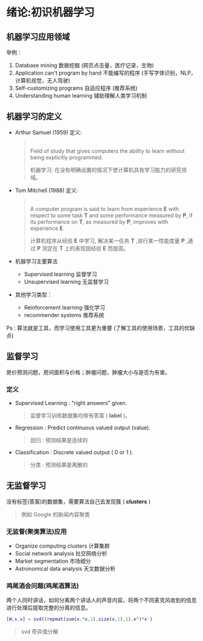 # 绪论:初识机器学习
## 机器学习应用领域
举例：
1. Database mining 数据挖掘 (网页点击量，医疗记录，生物)
2. Application can't program by hand 不能编写的程序 (手写字体识别，NLP，计算机视觉，无人驾驶)
3. Self-customizing programs 自适应程序 (推荐系统)
4. Understanding human learning 辅助理解人类学习机制

## 机器学习的定义
* Arthur Samuel (1959) 定义:
    > </br>Field of study that gives computers the ability to learn without being explicitly programmed.  
    >   
    > 机器学习: 在没有明确设置的情况下使计算机具有学习能力的研究领域。
    > </br>

* Tom Mitchell (1988) 定义:
    > </br>A computer program is said to learn from experience **E** with respect to some task **T** and some performance measured by **P**, if its performance on **T**, as measured by **P**, improves with experience **E**.
    >    
    > 计算机程序从经验 **E** 中学习, 解决某一任务 **T** ,进行某一性能度量 **P** ,通过 **P** 测定在 **T** 上的表现因经验 **E** 而提高。
    > </br>

* 机器学习主要算法
    * Supervised learning 监督学习
    * Unsupervised learning 无监督学习

* 其他学习类型：
    * Reinforcement learning 强化学习
    * recommender systems 推荐系统

 Ps : 算法就是工具，而学习使用工具更为重要 (了解工具的使用场景，工具的优缺点)

## 监督学习
房价预测问题，房间面积与价格；肿瘤问题，肿瘤大小与是否为有害。

### 定义
* Supervised Learning : "right answers" given. 
    > 监督学习训练数据集均带有答案 ( **label** )。
* Regression : Predict continuous valued output (value).
    > 回归 : 预测结果是连续的
* Classification : Discrete valued output ( 0 or 1 ).
    > 分类 : 预测结果是离散的

## 无监督学习
没有标签(答案)的数据集，需要算法自己去发现簇 ( **clusters** )  
> 例如 Google 的新闻内容聚类 

### 无监督(聚类算法)应用
* Organize computing clusters 计算集群
* Social network analysis 社交网络分析
* Market segmentation 市场细分
* Astronomical data analysis 天文数据分析

### 鸡尾酒会问题(鸡尾酒算法)
两个人同时讲话，如何分离两个讲话人的声音内容。将两个不同麦克风收到的信息进行处理后提取完整的分离的信息。
``` matlab
[W,s,v] = svd((repmat(sum(x.*x,1),size(x,1),1).x*)*x') 
```
> svd 奇异值分解

